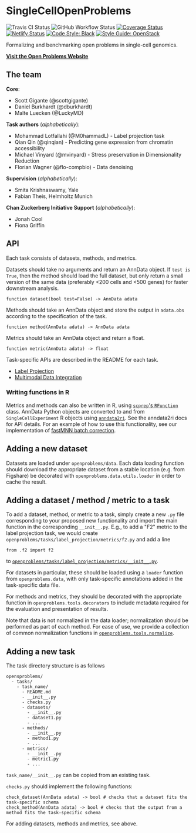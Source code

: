 # SingleCellOpenProblems

![Travis CI Status](https://img.shields.io/travis/com/singlecellopenproblems/singlecellopenproblems/master?label=Travis%20CI)
![GitHub Workflow Status](https://img.shields.io/github/workflow/status/singlecellopenproblems/singlecellopenproblems/Run%20Tests/master?label=Github%20Actions)
[![Coverage Status](https://coveralls.io/repos/github/singlecellopenproblems/SingleCellOpenProblems/badge.svg?branch=master)](https://coveralls.io/github/singlecellopenproblems/SingleCellOpenProblems?branch=master)
[![Netlify Status](https://api.netlify.com/api/v1/badges/83b92388-53c7-4fef-9003-e14d94c6ac6f/deploy-status)](https://app.netlify.com/sites/openproblems/deploys)
[![Code Style: Black](https://img.shields.io/badge/code%20style-black-000000.svg)](https://github.com/psf/black)
[![Style Guide: OpenStack](https://img.shields.io/badge/style%20guide-openstack-eb1a32.svg)](https://docs.openstack.org/hacking/latest/user/hacking.html#styleguide)

Formalizing and benchmarking open problems in single-cell genomics.

[**Visit the Open Problems Website**](https://openproblems.netlify.app/)

## The team

**Core**:
* Scott Gigante (@scottgigante)  
* Daniel Burkhardt (@dburkhardt)
* Malte Luecken (@LuckyMD)  

**Task authors** (_alphabetically_):  
* Mohammad Lotfallahi (@M0hammadL) - Label projection task
* Qian Qin (@qinqian) - Predicting gene expression from chromatin accessibility  
* Michael Vinyard (@mvinyard) - Stress preservation in Dimensionality Reduction
* Florian Wagner (@flo-compbio) - Data denoising  

**Supervision** (_alphabetically_):  
* Smita Krishnaswamy, Yale  
* Fabian Theis, Helmholtz Munich  

**Chan Zuckerberg Initiative Support** (_alphabetically_):  
* Jonah Cool  
* Fiona Griffin

## API

Each task consists of datasets, methods, and metrics.

Datasets should take no arguments and return an AnnData object. If `test is True`, then the method should load the full dataset, but only return a small version of the same data (preferably <200 cells and <500 genes) for faster downstream analysis.

```
function dataset(bool test=False) -> AnnData adata
```

Methods should take an AnnData object and store the output in `adata.obs` according to the specification of the task.

```
function method(AnnData adata) -> AnnData adata
```

Metrics should take an AnnData object and return a float.

```
function metric(AnnData adata) -> float
```

Task-specific APIs are described in the README for each task.

* [Label Projection](openproblems/tasks/label_projection)
* [Multimodal Data Integration](openproblems/tasks/multimodal_data_integration)

### Writing functions in R

Metrics and methods can also be written in R, using [`scprep`'s `RFunction`](https://scprep.readthedocs.io/en/stable/reference.html#scprep.run.RFunction) class. AnnData Python objects are converted to and from `SingleCellExperiment` R objects using [`anndata2ri`](https://icb-anndata2ri.readthedocs-hosted.com/en/latest/). See the anndata2ri docs for API details. For an example of how to use this functionality, see our implementation of [fastMNN batch correction](openproblems/tasks/multimodal_data_integration/methods/mnn.py).

## Adding a new dataset

Datasets are loaded under `openproblems/data`. Each data loading function should download the appropriate dataset from a stable location (e.g. from Figshare) be decorated with `openproblems.data.utils.loader` in order to cache the result.

## Adding a dataset / method / metric to a task

To add a dataset, method, or metric to a task, simply create a new `.py` file corresponding to your proposed new functionality and import the main function in the corresponding `__init__.py`. E.g., to add a "F2" metric to the label projection task, we would create `openproblems/tasks/label_projection/metrics/f2.py` and add a line
```
from .f2 import f2
```
to [`openproblems/tasks/label_projection/metrics/__init__.py`](openproblems/tasks/label_projection/metrics/__init__.py).

For datasets in particular, these should be loaded using a `loader` function from `openproblems.data`, with only task-specific annotations added in the task-specific data file.

For methods and metrics, they should be decorated with the appropriate function in `openproblems.tools.decorators` to include metadata required for the evaluation and presentation of results.

Note that data is not normalized in the data loader; normalization should be performed as part of each method. For ease of use, we provide a collection of common normalization functions in [`openproblems.tools.normalize`](openproblems/tools/normalize.py).

## Adding a new task

The task directory structure is as follows

```
opensproblems/
  - tasks/
    - task_name/
      - README.md
      - __init__.py
      - checks.py
      - datasets/
        - __init__.py
        - dataset1.py
        - ...
      - methods/
        - __init__.py
        - method1.py
        - ...
      - metrics/
        - __init__.py
        - metric1.py
        - ...
```

`task_name/__init__.py` can be copied from an existing task.

`checks.py` should implement the following functions:

```
check_dataset(AnnData adata) -> bool # checks that a dataset fits the task-specific schema
check_method(AnnData adata) -> bool # checks that the output from a method fits the task-specific schema
```

For adding datasets, methods and metrics, see above.

